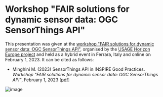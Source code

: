 # Workshop "FAIR solutions for dynamic sensor data: OGC SensorThings API"
This presentation was given at the [workshop "FAIR solutions for dynamic sensor data: OGC SensorThings API"](https://www.usage-project.eu/events/projectmeeting_ferrara_2023/projectmeeting_ferrara_workshop3), organised by the [USAGE Horizon Europe project](https://www.usage-project.eu) and held as a hybrid event in Ferrara, Italy and online on February 1, 2023. It can be cited as follows:

* Minghini M. (2023) SensorThings API in INSPIRE Good Practices. _Workshop "FAIR solutions for dynamic sensor data: OGC SensorThings API"_, February 1, 2023 [[pdf](INSPIRE-Good-Practice_STA.pdf)]

![image](https://user-images.githubusercontent.com/14758434/226952801-44da460f-062b-419e-a23d-a80bb30a6696.png)
